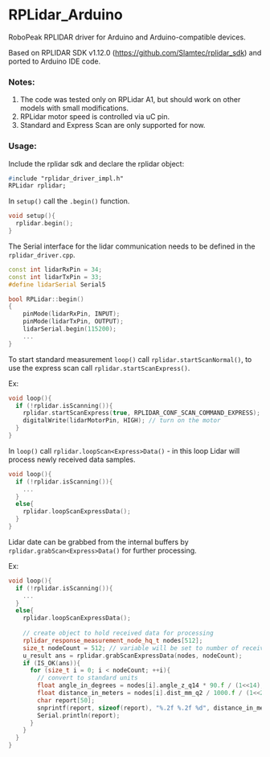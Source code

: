# RPLidar_Arduino
RoboPeak RPLIDAR driver for Arduino and Arduino-compatible devices.

Based on RPLIDAR SDK v1.12.0 (https://github.com/Slamtec/rplidar_sdk) and ported to Arduino IDE code.

### Notes:
1. The code was tested only on RPLidar A1, but should work on other models with small modifications.
2. RPLidar motor speed is controlled via uC pin.
3. Standard and Express Scan are only supported for now.

### Usage:

Include the rplidar sdk and declare the rplidar object:

```pp
#include "rplidar_driver_impl.h"
RPLidar rplidar;
```

In `setup()` call the `.begin()` function. 

```cpp
void setup(){
  rplidar.begin();
}
```

The Serial interface for the lidar communication needs to be defined in the `rplidar_driver.cpp`.
```cpp
const int lidarRxPin = 34;
const int lidarTxPin = 33;
#define lidarSerial Serial5

bool RPLidar::begin()
{
    pinMode(lidarRxPin, INPUT);
    pinMode(lidarTxPin, OUTPUT);
    lidarSerial.begin(115200);
    ...
}
```

To start standard measurement `loop()` call `rplidar.startScanNormal()`, to use the express scan call `rplidar.startScanExpress()`.

Ex:
```cpp
void loop(){
  if (!rplidar.isScanning()){
    rplidar.startScanExpress(true, RPLIDAR_CONF_SCAN_COMMAND_EXPRESS);
    digitalWrite(lidarMotorPin, HIGH); // turn on the motor
  }
}
```

In `loop()` call `rplidar.loopScan<Express>Data()` - in this loop Lidar will process newly received data samples.
```cpp
void loop(){
  if (!rplidar.isScanning()){
    ...
  }
  else{
    rplidar.loopScanExpressData();
  }
}
```

Lidar date can be grabbed from the internal buffers by `rplidar.grabScan<Express>Data()` for further processing.

Ex:
```cpp
void loop(){
  if (!rplidar.isScanning()){
    ...
  }
  else{
    rplidar.loopScanExpressData();
  
    // create object to hold received data for processing
    rplidar_response_measurement_node_hq_t nodes[512];
    size_t nodeCount = 512; // variable will be set to number of received measurement by reference
    u_result ans = rplidar.grabScanExpressData(nodes, nodeCount);
    if (IS_OK(ans)){
      for (size_t i = 0; i < nodeCount; ++i){
        // convert to standard units
        float angle_in_degrees = nodes[i].angle_z_q14 * 90.f / (1<<14);
        float distance_in_meters = nodes[i].dist_mm_q2 / 1000.f / (1<<2);
        char report[50];
        snprintf(report, sizeof(report), "%.2f %.2f %d", distance_in_meters, angle_in_degrees, nodes[i].quality);
        Serial.println(report);
      }
    }
  }
}
```
